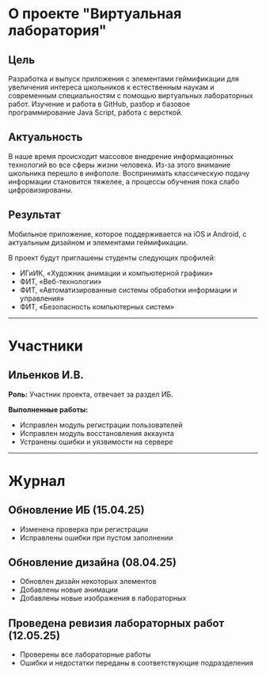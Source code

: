 # О проекте "Виртуальная лаборатория"

## Цель
Разработка и выпуск приложения с элементами геймификации для увеличения интереса школьников к естественным наукам и современным специальностям с помощью виртуальных лабораторных работ. Изучение и работа в GitHub, разбор и базовое программирование Java Script, работа с версткой.

## Актуальность
В наше время происходит массовое внедрение информационных технологий во все сферы жизни человека. Из-за этого внимание школьника перешло в инфополе. Воспринимать классическую подачу информации становится тяжелее, а процессы обучения пока слабо цифровизированы.

## Результат
Мобильное приложение, которое поддерживается на iOS и Android, с актуальным дизайном и элементами геймификации.

В проект будут приглашены студенты следующих профилей:
- ИГиИК, «Художник анимации и компьютерной графики»
- ФИТ, «Веб-технологии»
- ФИТ, «Автоматизированные системы обработки информации и управления»
- ФИТ, «Безопасность компьютерных систем»

---

# Участники

## Ильенков И.В.
**Роль:** Участник проекта, отвечает за раздел ИБ.  

**Выполненные работы:**
- Исправлен модуль регистрации пользователей
- Исправлен модуль восстановления аккаунта
- Устранены ошибки и уязвимости на сервере

---

# Журнал

## Обновление ИБ (15.04.25)
- Изменена проверка при регистрации
- Исправлены ошибки при пустом заполнении

## Обновление дизайна (08.04.25)
- Обновлен дизайн некоторых элементов
- Добавлены новые анимации
- Добавлены новые изображения в лабораторных

## Проведена ревизия лабораторных работ (12.05.25)
- Проверены все лабораторные работы
- Ошибки и недостатки переданы в соответствующие подразделения
